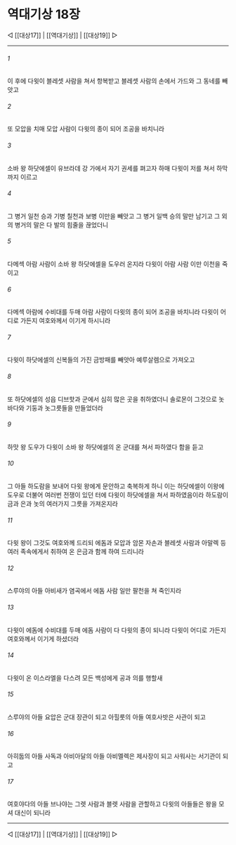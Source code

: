 # 역대기상 18장

◁ [[대상17]] | [[역대기상]] | [[대상19]] ▷
***

###### 1
이 후에 다윗이 블레셋 사람을 쳐서 항복받고 블레셋 사람의 손에서 가드와 그 동네를 빼앗고

###### 2
또 모압을 치매 모압 사람이 다윗의 종이 되어 조공을 바치니라

###### 3
소바 왕 하닷에셀이 유브라데 강 가에서 자기 권세를 펴고자 하매 다윗이 저를 쳐서 하막까지 이르고

###### 4
그 병거 일천 승과 기병 칠천과 보병 이만을 빼앗고 그 병거 일백 승의 말만 남기고 그 외의 병거의 말은 다 발의 힘줄을 끊었더니

###### 5
다메섹 아람 사람이 소바 왕 하닷에셀을 도우러 온지라 다윗이 아람 사람 이만 이천을 죽이고

###### 6
다메섹 아람에 수비대를 두매 아람 사람이 다윗의 종이 되어 조공을 바치니라 다윗이 어디로 가든지 여호와께서 이기게 하시니라

###### 7
다윗이 하닷에셀의 신복들의 가진 금방패를 빼앗아 예루살렘으로 가져오고

###### 8
또 하닷에셀의 성읍 디브핫과 군에서 심히 많은 곳을 취하였더니 솔로몬이 그것으로 놋바다와 기둥과 놋그릇들을 만들었더라

###### 9
하맛 왕 도우가 다윗이 소바 왕 하닷에셀의 온 군대를 쳐서 파하였다 함을 듣고

###### 10
그 아들 하도람을 보내어 다윗 왕에게 문안하고 축복하게 하니 이는 하닷에셀이 이왕에 도우로 더불어 여러번 전쟁이 있던 터에 다윗이 하닷에셀을 쳐서 파하였음이라 하도람이 금과 은과 놋의 여러가지 그릇을 가져온지라

###### 11
다윗 왕이 그것도 여호와께 드리되 에돔과 모압과 암몬 자손과 블레셋 사람과 아말렉 등 여러 족속에게서 취하여 온 은금과 함께 하여 드리니라

###### 12
스루야의 아들 아비새가 염곡에서 에돔 사람 일만 팔천을 쳐 죽인지라

###### 13
다윗이 에돔에 수비대를 두매 에돔 사람이 다 다윗의 종이 되니라 다윗이 어디로 가든지 여호와께서 이기게 하셨더라

###### 14
다윗이 온 이스라엘을 다스려 모든 백성에게 공과 의를 행할새

###### 15
스루야의 아들 요압은 군대 장관이 되고 아힐룻의 아들 여호사밧은 사관이 되고

###### 16
아히둡의 아들 사독과 아비아달의 아들 아비멜렉은 제사장이 되고 사워사는 서기관이 되고

###### 17
여호야다의 아들 브나야는 그렛 사람과 블렛 사람을 관할하고 다윗의 아들들은 왕을 모셔 대신이 되니라

***
◁ [[대상17]] | [[역대기상]] | [[대상19]] ▷